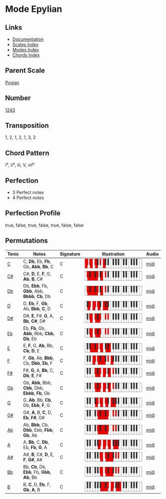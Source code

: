 # Mode Epylian

## Links

- [Documentation](README.md)
- [Scales Index](Scales.md)
- [Modes Index](Modes.md)
- [Chords Index](Chords.md)

## Parent Scale

[Pogian](ScalePogian.md)

## Number

[1243](https://ianring.com/musictheory/scales/1243)

## Transposition

1, 2, 1, 2, 1, 3, 2

## Chord Pattern

i⁰, ii⁰, iii, V, vii⁰

## Perfection

- 3 Perfect notes
- 4 Perfect notes

## Perfection Profile

true, false, true, false, true, false, false

## Permutations

| Tonic | Notes | Signature | Illustration | Audio |
|-------|-------|-----------|--------------|-------|
| [C](ModeCNaturalEpylian.md) | C, **Db**, Eb, **Fb**, Gb, **Abb**, **Bb**, C | C | ![CNaturalEpylian](ModeCNaturalEpylian.png) | [midi](https://github.com/edipermadi/music/blob/main/docs/ModeCNaturalEpylian.mid?raw=true) |
| [C#](ModeCSharpEpylian.md) | C#, **D**, E, **F**, G, **Ab**, **B**, C# | C | ![CSharpEpylian](ModeCSharpEpylian.png) | [midi](https://github.com/edipermadi/music/blob/main/docs/ModeCSharpEpylian.mid?raw=true) |
| [Db](ModeDFlatEpylian.md) | Db, **Ebb**, Fb, **Gbb**, Abb, **Bbbb**, **Cb**, Db | C | ![DFlatEpylian](ModeDFlatEpylian.png) | [midi](https://github.com/edipermadi/music/blob/main/docs/ModeDFlatEpylian.mid?raw=true) |
| [D](ModeDNaturalEpylian.md) | D, **Eb**, F, **Gb**, Ab, **Bbb**, **C**, D | C | ![DNaturalEpylian](ModeDNaturalEpylian.png) | [midi](https://github.com/edipermadi/music/blob/main/docs/ModeDNaturalEpylian.mid?raw=true) |
| [D#](ModeDSharpEpylian.md) | D#, **E**, F#, **G**, A, **Bb**, **C#**, D# | C | ![DSharpEpylian](ModeDSharpEpylian.png) | [midi](https://github.com/edipermadi/music/blob/main/docs/ModeDSharpEpylian.mid?raw=true) |
| [Eb](ModeEFlatEpylian.md) | Eb, **Fb**, Gb, **Abb**, Bbb, **Cbb**, **Db**, Eb | C | ![EFlatEpylian](ModeEFlatEpylian.png) | [midi](https://github.com/edipermadi/music/blob/main/docs/ModeEFlatEpylian.mid?raw=true) |
| [E](ModeENaturalEpylian.md) | E, **F**, G, **Ab**, Bb, **Cb**, **D**, E | C | ![ENaturalEpylian](ModeENaturalEpylian.png) | [midi](https://github.com/edipermadi/music/blob/main/docs/ModeENaturalEpylian.mid?raw=true) |
| [F](ModeFNaturalEpylian.md) | F, **Gb**, Ab, **Bbb**, Cb, **Dbb**, **Eb**, F | C | ![FNaturalEpylian](ModeFNaturalEpylian.png) | [midi](https://github.com/edipermadi/music/blob/main/docs/ModeFNaturalEpylian.mid?raw=true) |
| [F#](ModeFSharpEpylian.md) | F#, **G**, A, **Bb**, C, **Db**, **E**, F# | C | ![FSharpEpylian](ModeFSharpEpylian.png) | [midi](https://github.com/edipermadi/music/blob/main/docs/ModeFSharpEpylian.mid?raw=true) |
| [Gb](ModeGFlatEpylian.md) | Gb, **Abb**, Bbb, **Cbb**, Dbb, **Ebbb**, **Fb**, Gb | C | ![GFlatEpylian](ModeGFlatEpylian.png) | [midi](https://github.com/edipermadi/music/blob/main/docs/ModeGFlatEpylian.mid?raw=true) |
| [G](ModeGNaturalEpylian.md) | G, **Ab**, Bb, **Cb**, Db, **Ebb**, **F**, G | C | ![GNaturalEpylian](ModeGNaturalEpylian.png) | [midi](https://github.com/edipermadi/music/blob/main/docs/ModeGNaturalEpylian.mid?raw=true) |
| [G#](ModeGSharpEpylian.md) | G#, **A**, B, **C**, D, **Eb**, **F#**, G# | C | ![GSharpEpylian](ModeGSharpEpylian.png) | [midi](https://github.com/edipermadi/music/blob/main/docs/ModeGSharpEpylian.mid?raw=true) |
| [Ab](ModeAFlatEpylian.md) | Ab, **Bbb**, Cb, **Dbb**, Ebb, **Fbb**, **Gb**, Ab | C | ![AFlatEpylian](ModeAFlatEpylian.png) | [midi](https://github.com/edipermadi/music/blob/main/docs/ModeAFlatEpylian.mid?raw=true) |
| [A](ModeANaturalEpylian.md) | A, **Bb**, C, **Db**, Eb, **Fb**, **G**, A | C | ![ANaturalEpylian](ModeANaturalEpylian.png) | [midi](https://github.com/edipermadi/music/blob/main/docs/ModeANaturalEpylian.mid?raw=true) |
| [A#](ModeASharpEpylian.md) | A#, **B**, C#, **D**, E, **F**, **G#**, A# | C | ![ASharpEpylian](ModeASharpEpylian.png) | [midi](https://github.com/edipermadi/music/blob/main/docs/ModeASharpEpylian.mid?raw=true) |
| [Bb](ModeBFlatEpylian.md) | Bb, **Cb**, Db, **Ebb**, Fb, **Gbb**, **Ab**, Bb | C | ![BFlatEpylian](ModeBFlatEpylian.png) | [midi](https://github.com/edipermadi/music/blob/main/docs/ModeBFlatEpylian.mid?raw=true) |
| [B](ModeBNaturalEpylian.md) | B, **C**, D, **Eb**, F, **Gb**, **A**, B | C | ![BNaturalEpylian](ModeBNaturalEpylian.png) | [midi](https://github.com/edipermadi/music/blob/main/docs/ModeBNaturalEpylian.mid?raw=true) |
